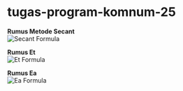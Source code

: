 # tugas-program-komnum-25

**Rumus Metode Secant**  
![Secant Formula](https://latex.codecogs.com/png.image?\dpi{110}x_{i+1}=x_i-\frac{f(x_i)(x_{i-1}-x_i)}{f(x_{i-1})-f(x_i)})

**Rumus Et**  
![Et Formula](https://latex.codecogs.com/png.image?\dpi{110}E_t=\frac{x_{asli}-x_i}{x_{asli}})

**Rumus Ea**  
![Ea Formula](https://latex.codecogs.com/png.image?\dpi{110}E_a=\frac{x_{i-1}-x_i}{x_{i-1}})
